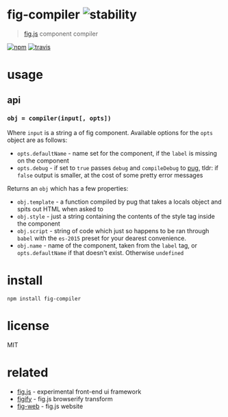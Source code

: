 # fig-compiler ![stability](https://img.shields.io/badge/stability-experimental-orange.svg)
> [fig.js](http://github.com/nikersify/fig) component compiler

[![npm](https://img.shields.io/npm/v/fig-compiler.svg)](https://www.npmjs.com/package/fig-compiler)
[![travis](https://travis-ci.org/Nikersify/fig-compiler.svg?branch=master)](https://travis-ci.org/Nikersify/fig-compiler)

# usage

## api

### `obj = compiler(input[, opts])`

Where `input` is a string a of fig component. Available options for the `opts` object are as follows:

- `opts.defaultName` - name set for the component, if the `label` is missing on the component
- `opts.debug` - if set to `true` passes `debug` and `compileDebug` to [pug](https://pugjs.org/api/reference.html), tldr: if `false` output is smaller, at the cost of some pretty error messages

Returns an `obj` which has a few properties:

- `obj.template` - a function compiled by pug that takes a locals object and spits out HTML when asked to
- `obj.style` - just a string containing the contents of the style tag inside the component
- `obj.script` - string of code which just so happens to be ran through `babel` with the `es-2015` preset for your dearest convenience.
- `obj.name` - name of the component, taken from the `label` tag, or `opts.defaultName` if that doesn't exist. Otherwise `undefined`


# install

`npm install fig-compiler`

# license

MIT

# related

- [fig.js](https://github.com/nikersify/fig) - experimental front-end ui framework
- [figify](https://github.com/nikersify/figify) - fig.js browserify transform
- [fig-web](https://github.com/nikersify/fig-web) - fig.js website
